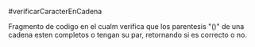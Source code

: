 #verificarCaracterEnCadena

Fragmento de codigo en el cualm verifica que los parentesis "()" de una cadena esten completos o tengan su par, retornando si es correcto o no.
